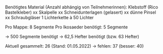 Benötigtes Material (Anzahl abhängig von Teilnehmerinnen):
Klebstoff (Rico Bastelkleber)
xx Skalpelle
xx Schneidunterlagen (gelasert)
xx dünne Pinsel
xx Schraubgläser
1 Lichterkette à 50 Lichter

Pro Mappe: 8 Segmente
Pro Ikosaeder benötigt: 5 Segmente

-> 500 Segmente benötigt
-> 62,5 Hefter benötigt (bzw. 63 Hefter)

Aktuell gesammelt: 26 (Stand: 01.05.2022)
-> fehlen: 37 (besser: 40)
